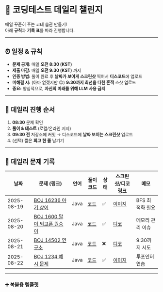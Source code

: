 # 🧪 코딩테스트 데일리 챌린지

매일 꾸준히 푸는 코테 습관 만들기!  
아래 **규칙**과 **기록 표**를 따라 진행합니다.

---

## ⏰ 일정 & 규칙

- **문제 공개:** 매일 **오전 8:30 (KST)**
- **제출 마감:** 매일 **오전 9:30 (KST)** 까지
- **인증 방법:** 풀이 완료 후 **날짜가 보이게 스크린샷** 찍어서 **디스코드**에 업로드
- **미해결 시:** (아마 없겠지만 😉) **9:30까지 최선을 다한 흔적** 스샷 업로드
- **중요:** 양심적으로, **자신의 미래를 위해 LLM 사용 금지**

---

## 🔁 데일리 진행 순서

1. **08:30** 문제 확인  
2. **풀이 & 테스트** (로컬/온라인 저지)
3. **09:30 전** 저장소에 커밋 → 디스코드에 **날짜 보이는 스크린샷** 업로드  
4. (선택) 짧은 **회고 한 줄** 남기기
---
## 📅 데일리 문제 기록

| 날짜       | 문제 (링크) | 언어 | 풀이 코드 | 상태 | 스크린샷/디코 링크 | 메모 |
|------------|-------------|------|-----------|------|--------------------|------|
| 2025-08-19 | [BOJ 16236 아기 상어](https://www.acmicpc.net/problem/16236) | Java | [코드](problems/2025-08-19/Main.java) | ✅ | [이미지](screenshots/2025-08-19.png) | BFS 최적화 필요 |
| 2025-08-20 | [BOJ 1600 말이 되고픈 원숭이](https://www.acmicpc.net/problem/1600) | Java | [코드](problems/2025-08-20/Main.java) | ✅ | [디코](#) | 메모리 관리 이슈 |
| 2025-08-21 | [BOJ 14502 연구소](https://www.acmicpc.net/problem/14502) | Java | [코드](problems/2025-08-21/Main.java) | ❌ | [디코](#) | 9:30까지 시도 |
| 2025-08-22 | [BOJ 1234 예시 문제](https://www.acmicpc.net/problem/1234) | Java | [코드](problems/2025-08-22/Main.java) | ✅ | [이미지](screenshots/2025-08-22.png) | 투포인터 연습 |

---

### ➕ 복붙용 템플릿

